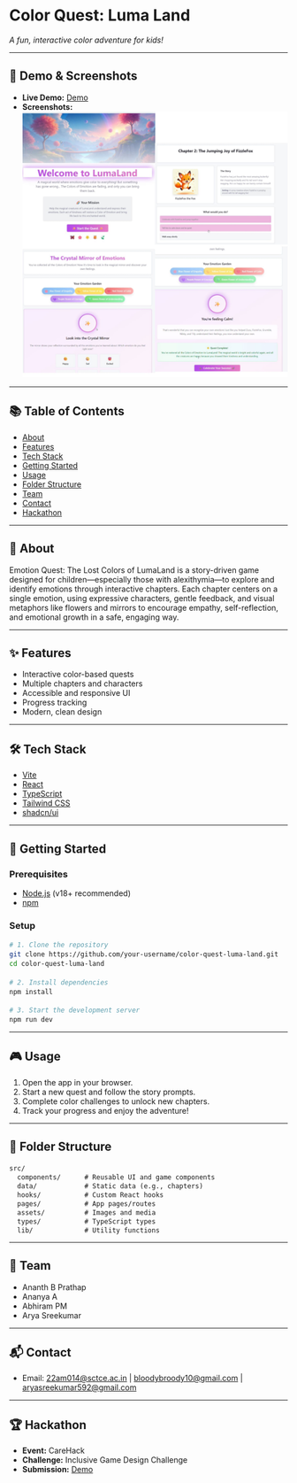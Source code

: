 # Color Quest: Luma Land

_A fun, interactive color adventure for kids!_

---

## 🚀 Demo & Screenshots

- **Live Demo:** [Demo](https://color-quest-luma-land.vercel.app/)
- **Screenshots:** 
![Screenshot 1](/src/assets/preview.jpeg)

---

## 📚 Table of Contents
- [About](#about)
- [Features](#features)
- [Tech Stack](#tech-stack)
- [Getting Started](#getting-started)
- [Usage](#usage)
- [Folder Structure](#folder-structure)
- [Team](#team)
- [Contact](#contact)
- [Hackathon](#hackathon)

---

## 📝 About
Emotion Quest: The Lost Colors of LumaLand is a story-driven game designed for children—especially those with alexithymia—to explore and identify emotions through interactive chapters. Each chapter centers on a single emotion, using expressive characters, gentle feedback, and visual metaphors like flowers and mirrors to encourage empathy, self-reflection, and emotional growth in a safe, engaging way.

---

## ✨ Features
- Interactive color-based quests
- Multiple chapters and characters
- Accessible and responsive UI
- Progress tracking
- Modern, clean design

---

## 🛠️ Tech Stack
- [Vite](https://vitejs.dev/)
- [React](https://react.dev/)
- [TypeScript](https://www.typescriptlang.org/)
- [Tailwind CSS](https://tailwindcss.com/)
- [shadcn/ui](https://ui.shadcn.com/)

---

## 🏁 Getting Started

### Prerequisites
- [Node.js](https://nodejs.org/) (v18+ recommended)
- [npm](https://www.npmjs.com/)

### Setup
```sh
# 1. Clone the repository
git clone https://github.com/your-username/color-quest-luma-land.git
cd color-quest-luma-land

# 2. Install dependencies
npm install

# 3. Start the development server
npm run dev
```

---

## 🎮 Usage
1. Open the app in your browser.
2. Start a new quest and follow the story prompts.
3. Complete color challenges to unlock new chapters.
4. Track your progress and enjoy the adventure!

---

## 📁 Folder Structure
```
src/
  components/      # Reusable UI and game components
  data/            # Static data (e.g., chapters)
  hooks/           # Custom React hooks
  pages/           # App pages/routes
  assets/          # Images and media
  types/           # TypeScript types
  lib/             # Utility functions
```

---


## 👥 Team
- Ananth B Prathap
- Ananya A
- Abhiram PM
- Arya Sreekumar

---

## 📬 Contact
- Email: 22am014@sctce.ac.in | bloodybroody10@gmail.com | aryasreekumar592@gmail.com

---

## 🏆 Hackathon
- **Event:** CareHack
- **Challenge:** Inclusive Game Design Challenge
- **Submission:** [Demo](https://color-quest-luma-land.vercel.app/)

